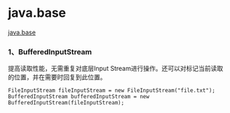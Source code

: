 # java.base

[java.base](https://docs.oracle.com/en/java/javase/18/docs/api/java.base/java/io/package-summary.html) 

### 1、BufferedInputStream

提高读取性能，无需重复对底层Input Stream进行操作。还可以对标记当前读取的位置，并在需要时回复到此位置。

```
FileInputStream fileInputStream = new FileInputStream("file.txt");
BufferedInputStream bufferedInputStream = new BufferedInputStream(fileInputStream);
```

